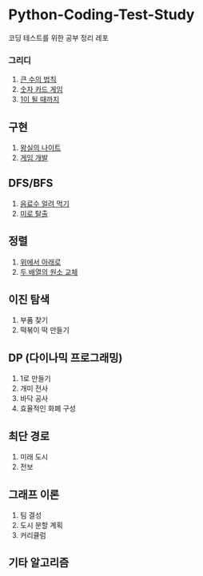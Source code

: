 # Python-Coding-Test-Study

코딩 테스트를 위한 공부 정리 레포

### 그리디

1. [큰 수의 법칙](https://github.com/oio337a/Python-Coding-Test-Study/blob/master/Greedy/law_of_large_numbers.py)
2. [숫자 카드 게임](https://github.com/oio337a/Python-Coding-Test-Study/blob/master/Greedy/number_card_game.py)
3. [1이 될 때까지](https://github.com/oio337a/Python-Coding-Test-Study/blob/master/Greedy/become_until_1.py)

## 구현

1. [왕실의 나이트](https://github.com/oio337a/Python-Coding-Test-Study/blob/master/Implementation/royal_night.py)
2. [게임 개발](https://github.com/oio337a/Python-Coding-Test-Study/blob/master/Implementation/game_development.py)

## DFS/BFS

1. [음료수 얼려 먹기](https://github.com/oio337a/Python-Coding-Test-Study/blob/master/DFS_BFS/make_ice_cream.py)
2. [미로 탈출](https://github.com/oio337a/Python-Coding-Test-Study/blob/master/DFS_BFS/maze_escape.py)

## 정렬

1. [위에서 아래로](https://github.com/oio337a/Python-Coding-Test-Study/blob/master/Sorting/top_to_bottom.py)
3. [두 배열의 원소 교체](https://github.com/oio337a/Python-Coding-Test-Study/blob/master/Sorting/swap_elements_of_two_arr.py)

## 이진 탐색

1. 부품 찾기
2. 떡볶이 떡 만들기

## DP (다이나믹 프로그래밍)

1. 1로 만들기
2. 개미 전사
3. 바닥 공사
4. 효율적인 화폐 구성

## 최단 경로

1. 미래 도시
2. 전보

## 그래프 이론

1. 팀 결성
2. 도시 분할 계획
3. 커리큘럼

## 기타 알고리즘
